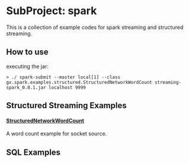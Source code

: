 # SubProject: spark

This is a collection of example codes for spark streaming and structured streaming.

## How to use
executing the jar:
```shell
> ./ spark-submit --master local[1] --class gx.spark.examples.structured.StructuredNetworkWordCount streaming-spark_0.0.1.jar localhost 9999
```


## Structured Streaming Examples

#### [StructuredNetworkWordCount](./src/main/scala/gx/spark/examples/structured/StructuredNetworkWordCount.scala)
A word count example for socket source.


## SQL Examples

